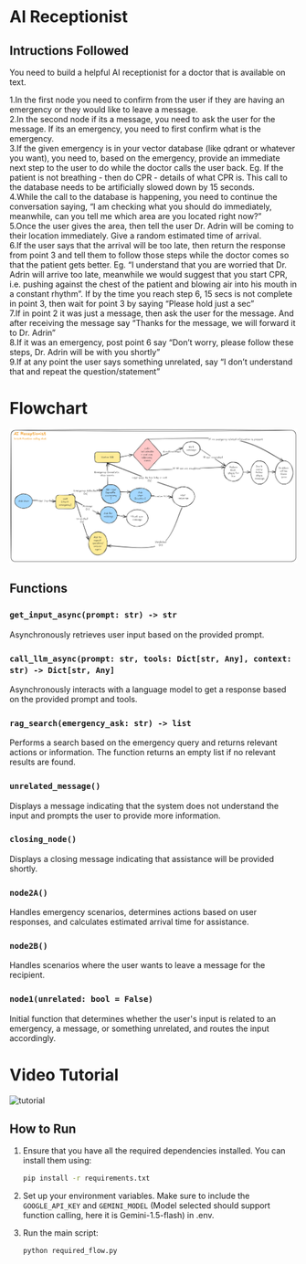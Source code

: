 
# AI Receptionist

## Intructions Followed
You need to build a helpful AI receptionist for a doctor that is available on text.

1.In the first node you need to confirm from the user if they are having an emergency or they would like to leave a message.<br>
2.In the second node if its a message, you need to ask the user for the message. If its an emergency, you need to first confirm what is the emergency.<br>
3.If the given emergency is in your vector database (like qdrant or whatever you want), you need to, based on the emergency, provide an immediate next step to the user to do while the doctor calls the user back. Eg. If the patient is not breathing - then do CPR - details of what CPR is. This call to the database needs to be artificially slowed down by 15 seconds.<br>
4.While the call to the database is happening, you need to continue the conversation saying, “I am checking what you should do immediately, meanwhile, can you tell me which area are you located right now?”<br>
5.Once the user gives the area, then tell the user Dr. Adrin will be coming to their location immediately. Give a random estimated time of arrival.<br>
6.If the user says that the arrival will be too late, then return the response from point 3 and tell them to follow those steps while the doctor comes so that the patient gets better. Eg. “I understand that you are worried that Dr. Adrin will arrive too late, meanwhile we would suggest that you start CPR, i.e. pushing against the chest of the patient and blowing air into his mouth in a constant rhythm”. If by the time you reach step 6, 15 secs is not complete in point 3, then wait for point 3 by saying “Please hold just a sec”<br>
7.If in point 2 it was just a message, then ask the user for the message. And after receiving the message say “Thanks for the message, we will forward it to Dr. Adrin”<br>
8.If it was an emergency, post point 6 say “Don’t worry, please follow these steps, Dr. Adrin will be with you shortly”<br>
9.If at any point the user says something unrelated, say “I don’t understand that and repeat the question/statement”<br>

# Flowchart
![Flowchart](ai_reception.png)


## Functions

### `get_input_async(prompt: str) -> str`

Asynchronously retrieves user input based on the provided prompt.

### `call_llm_async(prompt: str, tools: Dict[str, Any], context: str) -> Dict[str, Any]`

Asynchronously interacts with a language model to get a response based on the provided prompt and tools.

### `rag_search(emergency_ask: str) -> list`

Performs a search based on the emergency query and returns relevant actions or information. The function returns an empty list if no relevant results are found.

### `unrelated_message()`

Displays a message indicating that the system does not understand the input and prompts the user to provide more information.

### `closing_node()`

Displays a closing message indicating that assistance will be provided shortly.

### `node2A()`

Handles emergency scenarios, determines actions based on user responses, and calculates estimated arrival time for assistance.

### `node2B()`

Handles scenarios where the user wants to leave a message for the recipient.

### `node1(unrelated: bool = False)`

Initial function that determines whether the user's input is related to an emergency, a message, or something unrelated, and routes the input accordingly.

# Video Tutorial
![tutorial](https://youtu.be/tvj0_dJ5I2E)

## How to Run

1. Ensure that you have all the required dependencies installed. You can install them using:

    ```bash
    pip install -r requirements.txt
    ```

2. Set up your environment variables. Make sure to include the `GOOGLE_API_KEY` and `GEMINI_MODEL` (Model selected should support function calling, here it is Gemini-1.5-flash) in .env.

3. Run the main script:

    ```bash
    python required_flow.py
    ```
